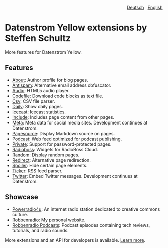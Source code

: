 <p align="right"><a href="README-de.md">Deutsch</a> &nbsp; <a href="README.md">English</a></p>

# Datenstrom Yellow extensions by Steffen Schultz

More features for Datenstrom Yellow.

## Features

* [About](https://github.com/schulle4u/yellow-extensions-schulle4u/tree/master/about): 
  Author profile for blog pages.
* [Antispam](https://github.com/schulle4u/yellow-extensions-schulle4u/tree/master/antispam): 
  Alternative email address obfuscator.
* [Audio](https://github.com/schulle4u/yellow-extensions-schulle4u/tree/master/audio): 
  HTML5 audio player.
* [Codefile](https://github.com/schulle4u/yellow-extensions-schulle4u/tree/master/codefile): 
  Download code blocks as text file.
* [Csv](https://github.com/schulle4u/yellow-extensions-schulle4u/tree/master/csv): 
  CSV file parser.
* [Daily](https://github.com/schulle4u/yellow-extensions-schulle4u/tree/master/daily): 
  Show daily pages.
* [Icecast](https://github.com/schulle4u/yellow-extensions-schulle4u/tree/master/icecast): 
  Icecast statistics.
* [Include](https://github.com/schulle4u/yellow-extensions-schulle4u/tree/master/include): 
  Includes page content from other pages.
* [Meta](https://github.com/datenstrom/yellow-extensions/tree/master/source/meta): 
  Meta data for social media sites. Development continues at Datenstrom.
* [Pagesource](https://github.com/schulle4u/yellow-extensions-schulle4u/tree/master/pagesource): 
  Display Markdown source on pages.
* [Podcast](https://github.com/schulle4u/yellow-extensions-schulle4u/tree/master/podcast): 
  Web feed optimized for podcast publishing.
* [Private](https://github.com/schulle4u/yellow-extensions-schulle4u/tree/master/private): 
  Support for password-protected pages.
* [Radioboss](https://github.com/schulle4u/yellow-extensions-schulle4u/tree/master/radioboss): 
  Widgets for RadioBoss Cloud.
* [Random](https://github.com/schulle4u/yellow-extensions-schulle4u/tree/master/random): 
  Display random pages.
* [Redirect](https://github.com/schulle4u/yellow-extensions-schulle4u/tree/master/redirect): 
  Alternative page redirection.
* [Spoiler](https://github.com/schulle4u/yellow-extensions-schulle4u/tree/master/spoiler): 
  Hide certain page elements.
* [Ticker](https://github.com/schulle4u/yellow-extensions-schulle4u/tree/master/ticker): 
  RSS feed parser.
* [Twitter](https://github.com/datenstrom/yellow-extensions/tree/master/source/twitter): 
  Embed Twitter messages. Development continues at Datenstrom.

## Showcase

* [Powerradio4u](https://powerradio4u.de): 
  An internet radio station dedicated to creative commons culture.
* [Robbenradio](https://robbenradio.de): 
  My personal website.
* [Robbenradio Podcasts](https://podcast.robbenradio.de): 
  Podcast episodes containing tech reviews, tutorials, and radio sounds.

More extensions and an API for developers is available. [Learn more](https://datenstrom.se/yellow/help/).
